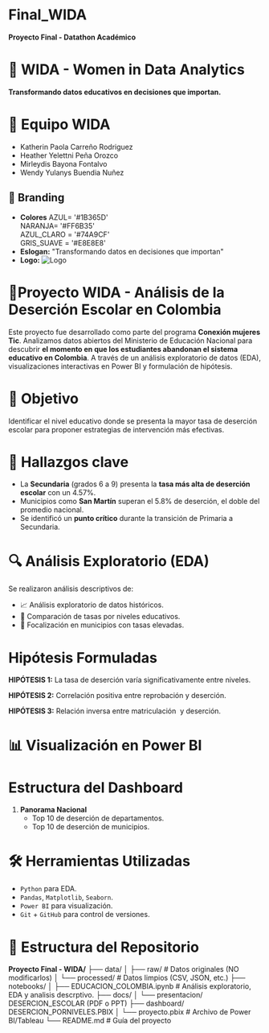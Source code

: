 # Final_WIDA
**Proyecto Final - Datathon Académico**

# 🦉 WIDA - Women in Data Analytics
**Transformando datos educativos en decisiones que importan.**

# 👥 Equipo WIDA
- Katherin Paola Carreño Rodriguez
- Heather Yelettni Peña Orozco
- Mirleydis Bayona Fontalvo
- Wendy Yulanys Buendia Nuñez

## 🎨 Branding
- **Colores** 
AZUL= '#1B365D'      
NARANJA= '#FF6B35'  
AZUL_CLARO = '#74A9CF'    
GRIS_SUAVE = '#E8E8E8'
- **Eslogan:** "Transformando datos en decisiones que importan"
- **Logo:** ![Logo](https://github.com/user-attachments/assets/5d0fd467-f2f8-4fce-a62b-eb2f63807657)

# 🧠Proyecto WIDA - Análisis de la Deserción Escolar en Colombia

Este proyecto fue desarrollado como parte del programa **Conexión mujeres Tic**. Analizamos datos abiertos del Ministerio de Educación Nacional para descubrir **el momento  en que los estudiantes abandonan el sistema educativo en Colombia**. A través de un análisis exploratorio de datos (EDA), visualizaciones interactivas en Power BI y formulación de hipótesis.

# 📌 Objetivo

Identificar el nivel educativo donde se presenta la mayor tasa de deserción escolar para proponer estrategias de intervención más efectivas.

# 📌 Hallazgos clave
- La **Secundaria** (grados 6 a 9) presenta la **tasa más alta de deserción escolar** con un 4.57%.
- Municipios como **San Martín** superan el 5.8% de deserción, el doble del promedio nacional.
- Se identificó un **punto crítico** durante la transición de Primaria a Secundaria.


# 🔍 Análisis Exploratorio (EDA)
Se realizaron análisis descriptivos de:

- 📈 Análisis exploratorio de datos históricos.
- 📅 Comparación de tasas por niveles educativos.
- 🔗 Focalización en municipios con tasas elevadas.

# Hipótesis Formuladas

**HIPÓTESIS 1:** La tasa de deserción varía significativamente entre niveles.

**HIPÓTESIS 2:** Correlación positiva entre reprobación y deserción.

**HIPÓTESIS 3:** Relación inversa entre matriculación  y deserción.

# 📊 Visualización en Power BI
# Estructura del Dashboard

1. **Panorama Nacional**
   - Top 10 de deserción de departamentos.
   - Top 10 de deserción de municipios.

# 🛠️ Herramientas Utilizadas

- `Python` para EDA.
- `Pandas`, `Matplotlib`, `Seaborn`.
- `Power BI` para visualización.
- `Git` + `GitHub` para control de versiones.

# 📁 Estructura del Repositorio
**Proyecto Final - WIDA/**
├── data/
│   ├── raw/          # Datos originales (NO modificarlos)
│   └── processed/    # Datos limpios (CSV, JSON, etc.)
├── notebooks/
│   ├── EDUCACION_COLOMBIA.ipynb     # Análisis exploratorio, EDA y analisis descrptivo.
├── docs/
│   └── presentacion/ DESERCION_ESCOLAR (PDF o PPT)
├── dashboard/ DESERCION_PORNIVELES.PBIX
│   └── proyecto.pbix # Archivo de Power BI/Tableau
└── README.md         # Guía del proyecto
